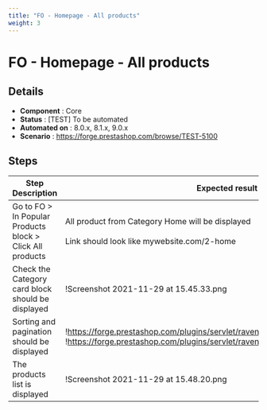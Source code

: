 ```yaml
---
title: "FO - Homepage - All products"
weight: 3
---
```


# FO - Homepage - All products
## Details
* **Component** : Core
* **Status** : [TEST] To be automated
* **Automated on** : 8.0.x, 8.1.x, 9.0.x
* **Scenario** : https://forge.prestashop.com/browse/TEST-5100

## Steps
| Step Description | Expected result |
| ----- | ----- |
| Go to FO > In Popular Products block > Click All products | All product from Category Home will be displayed <br><br>Link should look like mywebsite.com/2-home |
| Check the Category card block should be displayed | !Screenshot 2021-11-29 at 15.45.33.png|width=413,height=117! |
| Sorting and pagination should be displayed | !https://forge.prestashop.com/plugins/servlet/raven/attachment/1353/sort.png!<br><br>!https://forge.prestashop.com/plugins/servlet/raven/attachment/1352/pagination.png! |
| The products list is displayed | !Screenshot 2021-11-29 at 15.48.20.png|width=216,height=151! |
